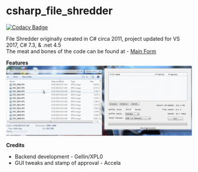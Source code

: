 # csharp_file_shredder

[![Codacy Badge](https://api.codacy.com/project/badge/Grade/0b074b16ded54e80807266c5752d4ace)](https://app.codacy.com/app/gellin/csharp_file_shredder?utm_source=github.com&utm_medium=referral&utm_content=gellin/csharp_file_shredder&utm_campaign=Badge_Grade_Dashboard)

File Shredder originally created in C# circa 2011, project updated for VS 2017, C# 7.3, & .net 4.5  
The meat and bones of the code can be found at - [Main Form](MainForm.cs)

<b>Features</b>  
![GUI Demo](/readme/gui.gif)

<b>Credits</b>
*   Backend development - Gellin/XPL0
*   GUI tweaks and stamp of approval - Accela
